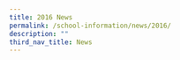 ```yaml
---
title: 2016 News
permalink: /school-information/news/2016/
description: ""
third_nav_title: News
---
```


